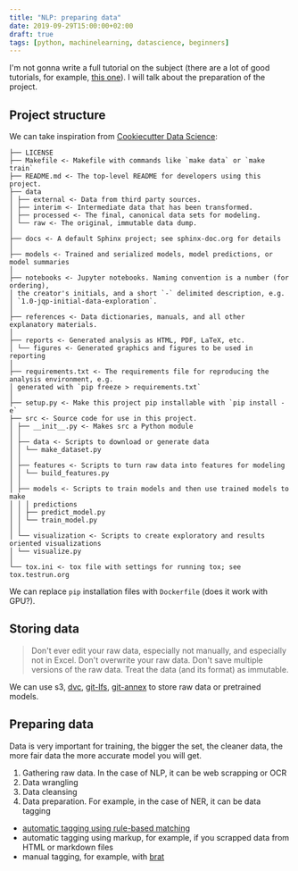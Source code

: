 ```yaml
---
title: "NLP: preparing data"
date: 2019-09-29T15:00:00+02:00
draft: true
tags: [python, machinelearning, datascience, beginners]
---
```


I'm not gonna write a full tutorial on the subject (there are a lot of good tutorials, for example, [this one](https://course.spacy.io/chapter4)). I will talk about the preparation of the project.

<!--more-->

## Project structure

We can take inspiration from [Cookiecutter Data Science](https://drivendata.github.io/cookiecutter-data-science/):

```text
├── LICENSE
├── Makefile <- Makefile with commands like `make data` or `make train`
├── README.md <- The top-level README for developers using this project.
├── data
│ ├── external <- Data from third party sources.
│ ├── interim <- Intermediate data that has been transformed.
│ ├── processed <- The final, canonical data sets for modeling.
│ └── raw <- The original, immutable data dump.
│
├── docs <- A default Sphinx project; see sphinx-doc.org for details
│
├── models <- Trained and serialized models, model predictions, or model summaries
│
├── notebooks <- Jupyter notebooks. Naming convention is a number (for ordering),
│ the creator's initials, and a short `-` delimited description, e.g.
│ `1.0-jqp-initial-data-exploration`.
│
├── references <- Data dictionaries, manuals, and all other explanatory materials.
│
├── reports <- Generated analysis as HTML, PDF, LaTeX, etc.
│ └── figures <- Generated graphics and figures to be used in reporting
│
├── requirements.txt <- The requirements file for reproducing the analysis environment, e.g.
│ generated with `pip freeze > requirements.txt`
│
├── setup.py <- Make this project pip installable with `pip install -e`
├── src <- Source code for use in this project.
│ ├── __init__.py <- Makes src a Python module
│ │
│ ├── data <- Scripts to download or generate data
│ │ └── make_dataset.py
│ │
│ ├── features <- Scripts to turn raw data into features for modeling
│ │ └── build_features.py
│ │
│ ├── models <- Scripts to train models and then use trained models to make
│ │ │ predictions
│ │ ├── predict_model.py
│ │ └── train_model.py
│ │
│ └── visualization <- Scripts to create exploratory and results oriented visualizations
│ └── visualize.py
│
└── tox.ini <- tox file with settings for running tox; see tox.testrun.org
```

We can replace `pip` installation files with `Dockerfile` (does it work with GPU?).

## Storing data

> Don't ever edit your raw data, especially not manually, and especially not in Excel. Don't overwrite your raw data. Don't save multiple versions of the raw data. Treat the data (and its format) as immutable.

We can use s3, [dvc](https://dvc.org/), [git-lfs](https://git-lfs.github.com/), [git-annex](https://git-annex.branchable.com/) to store raw data or pretrained models.

## Preparing data

Data is very important for training, the bigger the set, the cleaner data, the more fair data the more accurate model you will get.

1. Gathering raw data. In the case of NLP, it can be web scrapping or OCR
2. Data wrangling
3. Data cleansing
4. Data preparation. For example, in the case of NER, it can be data tagging

- [automatic tagging using rule-based matching](https://course.spacy.io/chapter4)
- automatic tagging using markup, for example, if you scrapped data from HTML or markdown files
- manual tagging, for example, with [brat](http://brat.nlplab.org/)
